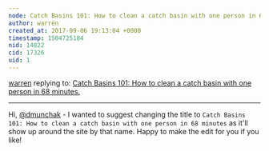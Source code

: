 ```yaml
---
node: Catch Basins 101: How to clean a catch basin with one person in 68 minutes.
author: warren
created_at: 2017-09-06 19:13:04 +0000
timestamp: 1504725184
nid: 14822
cid: 17326
uid: 1
---
```




[warren](../profile/warren) replying to: [Catch Basins 101: How to clean a catch basin with one person in 68 minutes.](../notes/dmunchak/09-02-2017/catch-basins-101)

----
Hi, [@dmunchak](/profile/dmunchak) - I wanted to suggest changing the title to `Catch Basins 101: How to clean a catch basin with one person in 68 minutes` as it'll show up around the site by that name. Happy to make the edit for you if you like!
